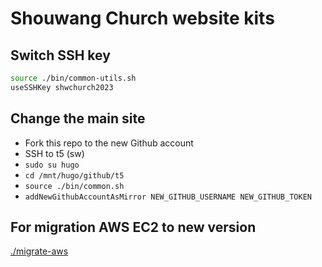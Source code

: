 # Shouwang Church website kits


## Switch SSH key
```zsh
source ./bin/common-utils.sh
useSSHKey shwchurch2023
```

## Change the main site
* Fork this repo to the new Github account
* SSH to t5 (sw)
* `sudo su hugo`
* `cd /mnt/hugo/github/t5`
* `source ./bin/common.sh`
* `addNewGithubAccountAsMirror NEW_GITHUB_USERNAME NEW_GITHUB_TOKEN`

## For migration AWS EC2 to new version
[./migrate-aws](./migrate-aws/README.md)